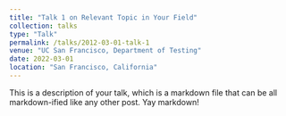 ```yaml
---
title: "Talk 1 on Relevant Topic in Your Field"
collection: talks
type: "Talk"
permalink: /talks/2012-03-01-talk-1
venue: "UC San Francisco, Department of Testing"
date: 2022-03-01
location: "San Francisco, California"
---
```


This is a description of your talk, which is a markdown file that can be all markdown-ified like any other post. Yay markdown!
